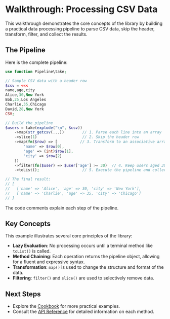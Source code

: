 # Walkthrough: Processing CSV Data

This walkthrough demonstrates the core concepts of the library by building a practical data processing pipeline to parse CSV data, skip the header, transform, filter, and collect the results.

## The Pipeline

Here is the complete pipeline:

```php
use function Pipeline\take;

// Sample CSV data with a header row
$csv = <<<
name,age,city
Alice,30,New York
Bob,25,Los Angeles
Charlie,35,Chicago
David,28,New York
CSV;

// Build the pipeline
$users = take(explode("\n", $csv))
    ->map(str_getcsv(...))        // 1. Parse each line into an array
    ->slice(1)                    // 2. Skip the header row
    ->map(fn($row) => [          // 3. Transform to an associative array
        'name' => $row[0],
        'age' => (int)$row[1],
        'city' => $row[2]
    ])
    ->filter(fn($user) => $user['age'] >= 30)  // 4. Keep users aged 30 or over
    ->toList();                   // 5. Execute the pipeline and collect results

// The final result:
// [
//   ['name' => 'Alice', 'age' => 30, 'city' => 'New York'],
//   ['name' => 'Charlie', 'age' => 35, 'city' => 'Chicago']
// ]
```

The code comments explain each step of the pipeline.

## Key Concepts

This example illustrates several core principles of the library:

-   **Lazy Evaluation**: No processing occurs until a terminal method like `toList()` is called.
-   **Method Chaining**: Each operation returns the pipeline object, allowing for a fluent and expressive syntax.
-   **Transformation**: `map()` is used to change the structure and format of the data.
-   **Filtering**: `filter()` and `slice()` are used to selectively remove data.

## Next Steps

-   Explore the [Cookbook](../cookbook/index.md) for more practical examples.
-   Consult the [API Reference](../api/creation.md) for detailed information on each method.

